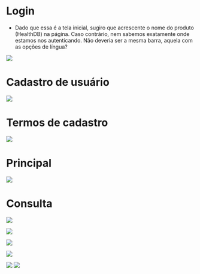 # Login
- Dado que essa é a tela inicial, sugiro que acrescente o nome do produto (HealthDB) na página. Caso contrário, nem sabemos exatamente onde estamos nos autenticando. Não deveria ser a mesma barra, aquela com as opções de língua?

![](1-login.png)

# Cadastro de usuário

![](2-cadastro.png)

# Termos de cadastro
![](2.1-cadastro-termos.png)

# Principal

![](3-inicio.png)

# Consulta

![](4-consulta.png)

![](4.1-consulta-facil.png)

![](4.2-consulta-facil.png)

![](5-consultas.png)

![](6-arquetipos.png)
![](7-acrescenta-arquetipo.png)
